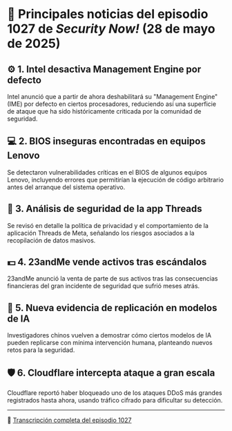 # 📰 Principales noticias del episodio 1027 de *Security Now!* (28 de mayo de 2025)

## ⚙️ 1. Intel desactiva Management Engine por defecto
Intel anunció que a partir de ahora deshabilitará su "Management Engine" (IME) por defecto en ciertos procesadores, reduciendo así una superficie de ataque que ha sido históricamente criticada por la comunidad de seguridad.

## 💻 2. BIOS inseguras encontradas en equipos Lenovo
Se detectaron vulnerabilidades críticas en el BIOS de algunos equipos Lenovo, incluyendo errores que permitirían la ejecución de código arbitrario antes del arranque del sistema operativo.

## 📱 3. Análisis de seguridad de la app Threads
Se revisó en detalle la política de privacidad y el comportamiento de la aplicación Threads de Meta, señalando los riesgos asociados a la recopilación de datos masivos.

## 💵 4. 23andMe vende activos tras escándalos
23andMe anunció la venta de parte de sus activos tras las consecuencias financieras del gran incidente de seguridad que sufrió meses atrás.

## 🧠 5. Nueva evidencia de replicación en modelos de IA
Investigadores chinos vuelven a demostrar cómo ciertos modelos de IA pueden replicarse con mínima intervención humana, planteando nuevos retos para la seguridad.

## 🛡️ 6. Cloudflare intercepta ataque a gran escala
Cloudflare reportó haber bloqueado uno de los ataques DDoS más grandes registrados hasta ahora, usando tráfico cifrado para dificultar su detección.

---

🔗 [Transcripción completa del episodio 1027](https://www.grc.com/sn/sn-1027.htm)

